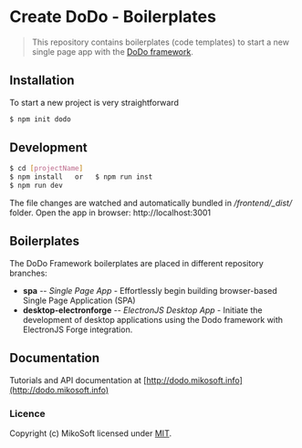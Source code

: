 # Create DoDo - Boilerplates
> This repository contains boilerplates (code templates) to start a new single page app with the [DoDo framework](http://dodo.mikosoft.info).


## Installation
To start a new project is very straightforward
```bash
$ npm init dodo
```

## Development
```bash
$ cd [projectName]
$ npm install   or   $ npm run inst
$ npm run dev
```
The file changes are watched and automatically bundled in */frontend/_dist/* folder.
Open the app in browser: http://localhost:3001


## Boilerplates
The DoDo Framework boilerplates are placed in different repository branches:
- **spa** -- *Single Page App* - Effortlessly begin building browser-based Single Page Application (SPA)
- **desktop-electronforge** -- *ElectronJS Desktop App* - Initiate the development of desktop applications using the Dodo framework with ElectronJS Forge integration.


## Documentation
Tutorials and API documentation at [http://dodo.mikosoft.info](http://dodo.mikosoft.info)


### Licence
Copyright (c) MikoSoft licensed under [MIT](./LICENSE).
